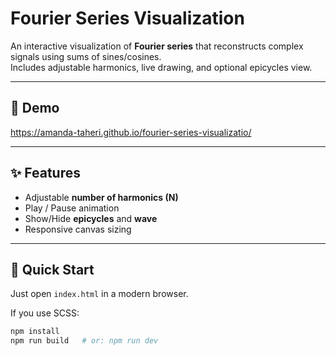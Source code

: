 # Fourier Series Visualization

An interactive visualization of **Fourier series** that reconstructs complex signals using sums of sines/cosines.  
Includes adjustable harmonics, live drawing, and optional epicycles view.

---

## 🎥 Demo
https://amanda-taheri.github.io/fourier-series-visualizatio/

---

## ✨ Features
- Adjustable **number of harmonics (N)**
- Play / Pause animation
- Show/Hide **epicycles** and **wave**
- Responsive canvas sizing

---

## 🚀 Quick Start
Just open `index.html` in a modern browser.

If you use SCSS:
```bash
npm install
npm run build   # or: npm run dev
